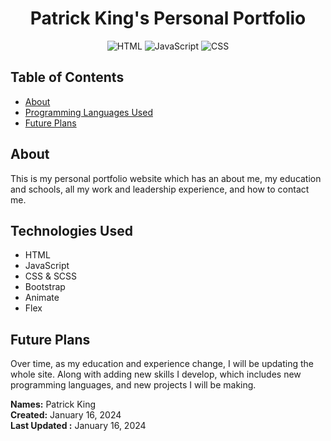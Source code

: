 <div align="center">

# Patrick King's Personal Portfolio
  
  ![HTML](https://img.shields.io/badge/-HTML-brightorange?logo=html&logoColor=white&style=flat)
  ![JavaScript](https://img.shields.io/badge/-JavaScript-yellow?logo=javascript&logoColor=grey&style=flat)
  ![CSS](https://img.shields.io/badge/-CSS-lightblue?logo=css&logoColor=lightblue&style=flat)

</div>
  
## Table of Contents
- [About](#about)
- [Programming Languages Used](#programming-languages-used)
- [Future Plans](#future-plans)

## About
This is my personal portfolio website which has an about me, my education and schools, all my work and leadership experience, and how to contact me. 

## Technologies Used
- HTML
- JavaScript
- CSS & SCSS
- Bootstrap
- Animate
- Flex

## Future Plans
Over time, as my education and experience change, I will be updating the whole site. Along with adding new skills I develop, which includes new programming languages, and new projects I will be making.

**Names:** Patrick King <br>
**Created:** January 16, 2024 <br>
**Last Updated :** January 16, 2024
